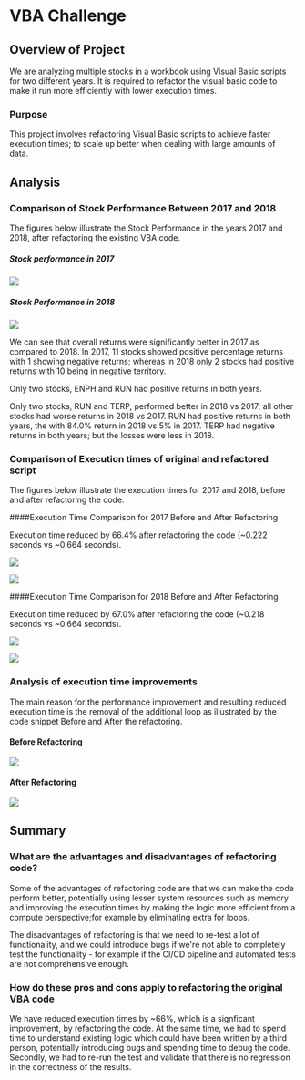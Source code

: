 # VBA Challenge

## Overview of Project
We are analyzing multiple stocks in a workbook using Visual Basic scripts for two different years. It is required to refactor the visual basic code to make it run more efficiently with lower execution times.

### Purpose
This project involves refactoring Visual Basic scripts to achieve faster execution times; to scale up better when dealing with large amounts of data.

## Analysis

### Comparison of Stock Performance Between 2017 and 2018

The figures below illustrate the Stock Performance in the years 2017 and 2018, after refactoring the existing VBA code.

##### Stock performance in 2017
![](resources/Stock_Performance_2017.PNG)

##### Stock Performance in 2018
![](resources/Stock_Performance_2018.PNG)

We can see that overall returns were significantly better in 2017 as compared to 2018. In 2017, 11 stocks showed positive percentage returns with 1 showing negative returns; whereas in 2018 only 2 stocks had positive returns with 10 being in negative territory.

Only two stocks, ENPH and RUN had positive returns in both years.

Only two stocks, RUN and TERP, performed better in 2018 vs 2017; all other stocks had worse returns in 2018 vs 2017. RUN had positive returns in both years, the with 84.0% return in 2018 vs 5% in 2017. TERP had negative returns in both years; but the losses were less in 2018.

### Comparison of Execution times of original and refactored script

The figures below illustrate the execution times for 2017 and 2018, before and after refactoring the code.

####Execution Time Comparison for 2017 Before and After Refactoring

Execution time reduced by 66.4% after refactoring the code (~0.222 seconds vs ~0.664 seconds).

![](resources/Execution_Times_2017_Before_Refactoring.PNG)

![](resources/Execution_Times_2017_After_Refactoring.PNG)


####Execution Time Comparison for 2018 Before and After Refactoring

Execution time reduced by 67.0% after refactoring the code (~0.218 seconds vs ~0.664 seconds).

![](resources/Execution_Times_2018_Before_Refactoring.PNG)

![](resources/Execution_Times_2018_After_Refactoring.PNG)

### Analysis of execution time improvements

The main reason for the performance improvement and resulting reduced execution time is the removal of the additional loop as illustrated by the code snippet Before and After the refactoring.

#### Before Refactoring

![](resources/Two_Loops_Before_Refactoring.PNG)

#### After Refactoring

![](resources/Single_Loop_After_Refactoring.PNG)

## Summary

### What are the advantages and disadvantages of refactoring code?

Some of the advantages of refactoring code are that we can make the code perform better, potentially using lesser system resources such as memory and improving the execution times by making the logic more efficient from a compute perspective;for example by eliminating extra for loops.

The disadvantages of refactoring is that we need to re-test a lot of functionality, and we could introduce bugs if we're not able to completely test the functionality - for example if the CI/CD pipeline and automated tests are not comprehensive enough.


### How do these pros and cons apply to refactoring the original VBA code

We have reduced execution times by ~66%, which is a signficant improvement, by refactoring the code. At the same time, we had to spend time to understand existing logic which could have been written by a third person, potentially introducing bugs and spending time to debug the code. Secondly, we had to re-run the test and validate that there is no regression in the correctness of the results.



